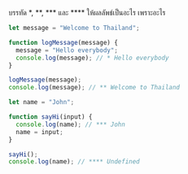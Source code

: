 บรรทัด \*, \*\*, \*\*\* และ \*\*\*\* ให้ผลลัพธ์เป็นอะไร เพราะอะไร

```js
let message = "Welcome to Thailand";

function logMessage(message) {
  message = "Hello everybody";
  console.log(message); // * Hello everybody
}

logMessage(message);
console.log(message); // ** Welcome to Thailand
```

```js
let name = "John";

function sayHi(input) {
  console.log(name); // *** John
  name = input;
}

sayHi();
console.log(name); // **** Undefined
```
